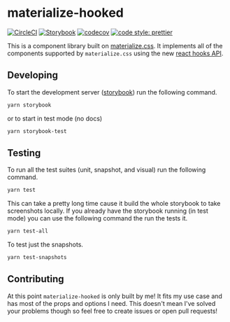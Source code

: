 # materialize-hooked

[![CircleCI](https://circleci.com/gh/hipstersmoothie/materialize-hooked.svg?style=svg)](https://circleci.com/gh/hipstersmoothie/materialize-hooked) [![Storybook](https://github.com/storybooks/press/blob/master/badges/storybook.svg)](http://hipstersmoothie.com/materialize-hooked/) [![codecov](https://codecov.io/gh/hipstersmoothie/materialize-hooked/branch/master/graph/badge.svg)](https://codecov.io/gh/hipstersmoothie/materialize-hooked)
[![code style: prettier](https://img.shields.io/badge/code_style-prettier-ff69b4.svg)](https://github.com/prettier/prettier)

This is a component library built on [materialize.css](https://materializecss.com/). It implements all of the components supported by `materialize.css` using the new [react hooks API](https://reactjs.org/docs/hooks-intro.html).

## Developing

To start the development server ([storybook](https://github.com/storybooks/storybook/)) run the following command.

```sh
yarn storybook
```

or to start in test mode (no docs)

```sh
yarn storybook-test
```

## Testing

To run all the test suites (unit, snapshot, and visual) run the following command.

```sh
yarn test
```

This can take a pretty long time cause it build the whole storybook to take screenshots locally. If you already have the storybook running (in test mode) you can use the following command the run the tests it.

```sh
yarn test-all
```

To test just the snapshots.

```sh
yarn test-snapshots
```

## Contributing

At this point `materialize-hooked` is only built by me! It fits my use case and has most of the props and options I need. This doesn't mean I've solved your problems though so feel free to create issues or open pull requests!
